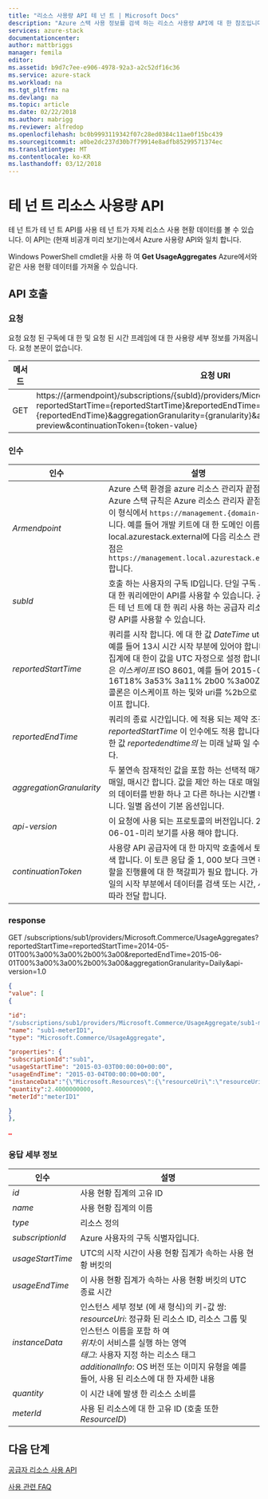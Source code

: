 ```yaml
---
title: "리소스 사용량 API 테 넌 트 | Microsoft Docs"
description: "Azure 스택 사용 정보를 검색 하는 리소스 사용량 API에 대 한 참조입니다."
services: azure-stack
documentationcenter: 
author: mattbriggs
manager: femila
editor: 
ms.assetid: b9d7c7ee-e906-4978-92a3-a2c52df16c36
ms.service: azure-stack
ms.workload: na
ms.tgt_pltfrm: na
ms.devlang: na
ms.topic: article
ms.date: 02/22/2018
ms.author: mabrigg
ms.reviewer: alfredop
ms.openlocfilehash: bc0b9993119342f07c28ed0384c11ae0f15bc439
ms.sourcegitcommit: a0be2dc237d30b7f79914e8adfb85299571374ec
ms.translationtype: MT
ms.contentlocale: ko-KR
ms.lasthandoff: 03/12/2018
---
```

# <a name="tenant-resource-usage-api"></a>테 넌 트 리소스 사용량 API

테 넌 트가 테 넌 트 API를 사용 테 넌 트가 자체 리소스 사용 현황 데이터를 볼 수 있습니다. 이 API는 (현재 비공개 미리 보기)는에서 Azure 사용량 API와 일치 합니다.

Windows PowerShell cmdlet을 사용 하 여 **Get UsageAggregates** Azure에서와 같은 사용 현황 데이터를 가져올 수 있습니다.

## <a name="api-call"></a>API 호출
### <a name="request"></a>요청
요청 요청 된 구독에 대 한 및 요청 된 시간 프레임에 대 한 사용량 세부 정보를 가져옵니다. 요청 본문이 없습니다.

| **메서드** | **요청 URI** |
| --- | --- |
| GET |https://{armendpoint}/subscriptions/{subId}/providers/Microsoft.Commerce/usageAggregates?reportedStartTime={reportedStartTime}&reportedEndTime={reportedEndTime}&aggregationGranularity={granularity}&api-version=2015-06-01-preview&continuationToken={token-value} |

### <a name="arguments"></a>인수
| **인수** | **설명** |
| --- | --- |
| *Armendpoint* |Azure 스택 환경을 azure 리소스 관리자 끝점입니다. Azure 스택 규칙은 Azure 리소스 관리자 끝점의 이름이 형식에서 `https://management.{domain-name}`합니다. 예를 들어 개발 키트에 대 한 도메인 이름 local.azurestack.external에 다음 리소스 관리자 끝점은 `https://management.local.azurestack.external`합니다. |
| *subId* |호출 하는 사용자의 구독 ID입니다. 단일 구독 사용에 대 한 쿼리에만이 API를 사용할 수 있습니다. 공급자 모든 테 넌 트에 대 한 쿼리 사용 하는 공급자 리소스 사용량 API를 사용할 수 있습니다. |
| *reportedStartTime* |쿼리를 시작 합니다. 에 대 한 값 *DateTime* utc에서 및 예를 들어 13시 시간 시작 부분에 있어야 합니다. 매일 집계에 대 한이 값을 UTC 자정으로 설정 합니다. 형식은 *이스케이프* ISO 8601, 예를 들어 2015-06-16T18% 3a53% 3a11% 2b00 %3a00Z, %3a 콜론은 이스케이프 하는 및와 uri를 %2b으로 이스케이프 합니다. |
| *reportedEndTime* |쿼리의 종료 시간입니다. 에 적용 되는 제약 조건은 *reportedStartTime* 이 인수에도 적용 합니다. 에 대 한 값 *reportedendtime의* 는 미래 날짜 일 수 없습니다. |
| *aggregationGranularity* |두 불연속 잠재적인 값을 포함 하는 선택적 매개 변수: 매일, 매시간 합니다. 값을 제안 하는 대로 매일 세분성의 데이터를 반환 하나 고 다른 하나는 시간별 해상도입니다. 일별 옵션이 기본 옵션입니다. |
| *api-version* |이 요청에 사용 되는 프로토콜의 버전입니다. 2015-06-01-미리 보기를 사용 해야 합니다. |
| *continuationToken* |사용량 API 공급자에 대 한 마지막 호출에서 토큰이 검색 합니다. 이 토큰 응답 줄 1, 000 보다 크면 하 고 역할을 진행률에 대 한 책갈피가 필요 합니다. 가 없으면 일의 시작 부분에서 데이터를 검색 또는 시간, 세분성에 따라 전달 합니다. |

### <a name="response"></a>response
GET /subscriptions/sub1/providers/Microsoft.Commerce/UsageAggregates?reportedStartTime=reportedStartTime=2014-05-01T00%3a00%3a00%2b00%3a00&reportedEndTime=2015-06-01T00%3a00%3a00%2b00%3a00&aggregationGranularity=Daily&api-version=1.0

```json
{
"value": [
{

"id":
"/subscriptions/sub1/providers/Microsoft.Commerce/UsageAggregate/sub1-meterID1",
"name": "sub1-meterID1",
"type": "Microsoft.Commerce/UsageAggregate",

"properties": {
"subscriptionId":"sub1",
"usageStartTime": "2015-03-03T00:00:00+00:00",
"usageEndTime": "2015-03-04T00:00:00+00:00",
"instanceData":"{\"Microsoft.Resources\":{\"resourceUri\":\"resourceUri1\",\"location\":\"Alaska\",\"tags\":null,\"additionalInfo\":null}}",
"quantity":2.4000000000,
"meterId":"meterID1"

}
},

…
```

### <a name="response-details"></a>응답 세부 정보
| **인수** | **설명** |
| --- | --- |
| *id* |사용 현황 집계의 고유 ID |
| *name* |사용 현황 집계의 이름 |
| *type* |리소스 정의 |
| *subscriptionId* |Azure 사용자의 구독 식별자입니다. |
| *usageStartTime* |UTC의 시작 시간이 사용 현황 집계가 속하는 사용 현황 버킷의 |
| *usageEndTime* |이 사용 현황 집계가 속하는 사용 현황 버킷의 UTC 종료 시간 |
| *instanceData* |인스턴스 세부 정보 (에 새 형식)의 키-값 쌍:<br>  *resourceUri*: 정규화 된 리소스 ID, 리소스 그룹 및 인스턴스 이름을 포함 하 여 <br>  *위치*:이 서비스를 실행 하는 영역 <br>  *태그*: 사용자 지정 하는 리소스 태그 <br>  *additionalInfo*: OS 버전 또는 이미지 유형을 예를 들어, 사용 된 리소스에 대 한 자세한 내용 |
| *quantity* |이 시간 내에 발생 한 리소스 소비를 |
| *meterId* |사용 된 리소스에 대 한 고유 ID (호출 또한 *ResourceID*) |


## <a name="next-steps"></a>다음 단계
[공급자 리소스 사용 API](azure-stack-provider-resource-api.md)

[사용 관련 FAQ](azure-stack-usage-related-faq.md)

